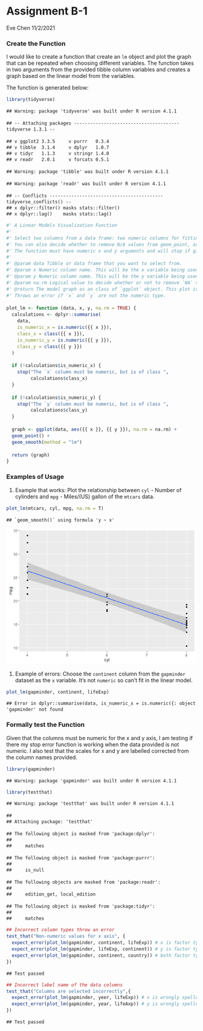 Assignment B-1
================
Eve Chen
11/2/2021

### Create the Function

I would like to create a function that create an `lm` object and plot
the graph that can be repeated when choosing different variables. The
function takes in two arguments from the provided tibble column
variables and creates a graph based on the linear model from the
variables.

The function is generated below:

``` r
library(tidyverse)
```

    ## Warning: package 'tidyverse' was built under R version 4.1.1

    ## -- Attaching packages --------------------------------------- tidyverse 1.3.1 --

    ## v ggplot2 3.3.5     v purrr   0.3.4
    ## v tibble  3.1.4     v dplyr   1.0.7
    ## v tidyr   1.1.3     v stringr 1.4.0
    ## v readr   2.0.1     v forcats 0.5.1

    ## Warning: package 'tibble' was built under R version 4.1.1

    ## Warning: package 'readr' was built under R version 4.1.1

    ## -- Conflicts ------------------------------------------ tidyverse_conflicts() --
    ## x dplyr::filter() masks stats::filter()
    ## x dplyr::lag()    masks stats::lag()

``` r
#' A Linear Models Visualization Function
#'
#' Select two columns from a data frame: two numeric columns for fitting linear models and visualization.
#' You can also decide whether to remove N/A values from geom_point, as well as choosing the color and size of axis titles. 
#' The function must have numeric x and y arguments and will stop if given other data types.
#'
#' @param data Tibble or data frame that you want to select from.
#' @param x Numeric column name. This will be the x variable being used for the model and the graph.
#' @param y Numeric column name. This will be the y variable being used for the model and the graph.
#' @param na.rm Logical value to decide whether or not to remove `NA` values when graphing. This is named consistently with `ggplots` functions. If `FALSE`, the default, missing values are removed with a warning. If `TRUE`, missing values are silently removed.
#' @return The model graph as an class of `ggplot` object. This plot is determined by the selected numeric columns of the data. 
#' Throws an error if `x` and `y` are not the numeric type.

plot_lm <- function (data, x, y, na.rm = TRUE) {
  calculations <- dplyr::summarise(
    data,
    is_numeric_x = is.numeric({{ x }}),
    class_x = class({{ x }}),
    is_numeric_y = is.numeric({{ y }}),
    class_y = class({{ y }})
  )
  
  if (!calculations$is_numeric_x) {
    stop("The `x` column must be numeric, but is of class ",
         calculations$class_x)
  }

  if (!calculations$is_numeric_y) {
    stop("The `y` column must be numeric, but is of class ",
         calculations$class_y)
  }
  
  graph <- ggplot(data, aes({{ x }}, {{ y }}), na.rm = na.rm) +
  geom_point() +
  geom_smooth(method = "lm") 
  
  return (graph)
}
```

### Examples of Usage

1.  Example that works: Plot the relationship between `cyl` - Number of
    cylinders and `mpg` - Miles/(US) gallon of the `mtcars` data.

``` r
plot_lm(mtcars, cyl, mpg, na.rm = T)
```

    ## `geom_smooth()` using formula 'y ~ x'

![](assignment-b1_files/figure-gfm/unnamed-chunk-2-1.png)<!-- -->

1.  Example of errors: Choose the `continent` column from the
    `gapminder` dataset as the `x` variable. It’s not `numeric` so can’t
    fit in the linear model.

``` r
plot_lm(gapminder, continent, lifeExp)
```

    ## Error in dplyr::summarise(data, is_numeric_x = is.numeric({: object 'gapminder' not found

### Formally test the Function

Given that the columns must be numeric for the x and y axis, I am
testing if there my stop error function is working when the data
provided is not numeric. I also test that the scales for x and y are
labelled corrected from the column names provided.

``` r
library(gapminder)
```

    ## Warning: package 'gapminder' was built under R version 4.1.1

``` r
library(testthat)
```

    ## Warning: package 'testthat' was built under R version 4.1.1

    ## 
    ## Attaching package: 'testthat'

    ## The following object is masked from 'package:dplyr':
    ## 
    ##     matches

    ## The following object is masked from 'package:purrr':
    ## 
    ##     is_null

    ## The following objects are masked from 'package:readr':
    ## 
    ##     edition_get, local_edition

    ## The following object is masked from 'package:tidyr':
    ## 
    ##     matches

``` r
## Incorrect column types throw an error
test_that("Non-numeric values for x axis", {
  expect_error(plot_lm(gapminder, continent, lifeExp)) # x is factor type
  expect_error(plot_lm(gapminder, lifeExp, continent)) # y is factor type
  expect_error(plot_lm(gapminder, continent, country)) # both factor types
})
```

    ## Test passed

``` r
## Incorrect label name of the data columns 
test_that("Columns are selected incorrectly",{
  expect_error(plot_lm(gapminder, yeer, lifeExp)) # x is wrongly spelled
  expect_error(plot_lm(gapminder, year, lifeAxp)) # y is wrongly spelled
})
```

    ## Test passed
